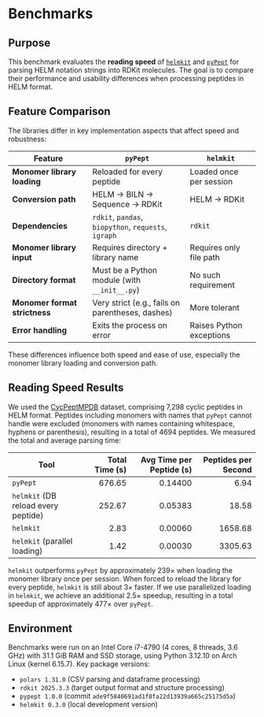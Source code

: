 # Benchmarks

## Purpose

This benchmark evaluates the **reading speed** of
[`helmkit`](https://github.com/adaliaramon/helmkit) and
[`pyPept`](https://github.com/Boehringer-Ingelheim/pyPept) for parsing HELM notation
strings into RDKit molecules. The goal is to compare their performance and usability
differences when processing peptides in HELM format.

## Feature Comparison

The libraries differ in key implementation aspects that affect speed and robustness:

| Feature                       | `pyPept`                                             | `helmkit`                |
| ----------------------------- | ---------------------------------------------------- | ------------------------ |
| **Monomer library loading**   | Reloaded for every peptide                           | Loaded once per session  |
| **Conversion path**           | HELM → BILN → Sequence → RDKit                       | HELM → RDKit             |
| **Dependencies**              | `rdkit`, `pandas`, `biopython`, `requests`, `igraph` | `rdkit`                  |
| **Monomer library input**     | Requires directory + library name                    | Requires only file path  |
| **Directory format**          | Must be a Python module (with `__init__.py`)         | No such requirement      |
| **Monomer format strictness** | Very strict (e.g., fails on parentheses, dashes)     | More tolerant            |
| **Error handling**            | Exits the process on error                           | Raises Python exceptions |

These differences influence both speed and ease of use, especially the monomer library
loading and conversion path.

## Reading Speed Results

We used the [CycPeptMPDB](http://cycpeptmpdb.com/peptides/type_PAMPA/) dataset,
comprising 7,298 cyclic peptides in HELM format. Peptides including monomers with names
that `pyPept` cannot handle were excluded (monomers with names containing whitespace,
hyphens or parenthesis), resulting in a total of 4694 peptides. We measured the total
and average parsing time:

| Tool                                | Total Time (s) | Avg Time per Peptide (s) | Peptides per Second |
|-------------------------------------|---------------:|-------------------------:|--------------------:|
| `pyPept`                            |         676.65 |                  0.14400 |                6.94 |
| `helmkit` (DB reload every peptide) |         252.67 |                  0.05383 |               18.58 |
| `helmkit`                           |           2.83 |                  0.00060 |             1658.68 |
| `helmkit` (parallel loading)        |           1.42 |                  0.00030 |             3305.63 |

`helmkit` outperforms `pyPept` by approximately 239× when loading the monomer library
once per session. When forced to reload the library for every peptide, `helmkit` is
still about 3× faster. If we use parallelized loading in `helmkit`, we achieve an
additional 2.5× speedup, resulting in a total speedup of approximately 477× over
`pyPept`.

## Environment

Benchmarks were run on an Intel Core i7-4790 (4 cores, 8 threads, 3.6 GHz) with 31.1 GiB
RAM and SSD storage, using Python 3.12.10 on Arch Linux (kernel 6.15.7). Key package
versions:

- `polars 1.31.0` (CSV parsing and dataframe processing)
- `rdkit 2025.3.3` (target output format and structure processing)
- `pypept 1.0.0` (commit `ade9f5840691ad1f8fa22d13939a665c25175d5a`)
- `helmkit 0.3.0` (local development version)
